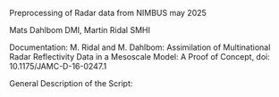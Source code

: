 Preprocessing of Radar data from NIMBUS 
may 2025

Mats Dahlbom DMI, Martin Ridal SMHI

Documentation: M. Ridal and M. Dahlbom: Assimilation of Multinational Radar Reflectivity Data in a Mesoscale Model: A Proof of Concept, doi: 10.1175/JAMC-D-16-0247.1

General Description of the Script:



